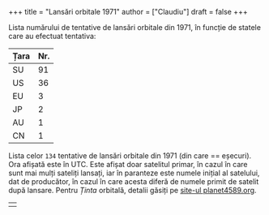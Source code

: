 +++
title = "Lansări orbitale 1971"
author = ["Claudiu"]
draft = false
+++

Lista numărului de tentative de lansări orbitale din 1971, în funcție de statele care au efectuat tentativa:

| Țara | Nr. |
|------|-----|
| SU   | 91  |
| US   | 36  |
| EU   | 3   |
| JP   | 2   |
| AU   | 1   |
| CN   | 1   |

Lista celor `134` tentative de lansări orbitale din 1971 (din care == eșecuri). Ora afișată este în UTC. Este afișat doar satelitul primar, în cazul în care sunt mai mulți sateliți lansați, iar în paranteze este numele inițial al satelului, dat de producător, în cazul în care acesta diferă de numele primit de satelit după lansare. Pentru _Ținta_ orbitală, detalii găsiți pe [site-ul planet4589.org](https://planet4589.org/space/log/orbcat.html).

|  |
|--|
|  |